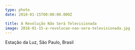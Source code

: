```yaml
---
type: photo
date: 2018-01-15T00:00:00.000Z

title: A Revolução Não Será Televisionada
image: 2018-01-15-a-revolucao-nao-sera-televisionada.jpg
---
```


Estação da Luz, São Paulo, Brasil
